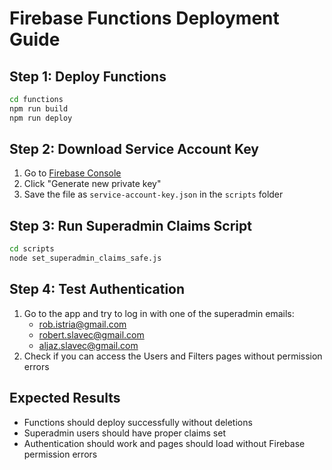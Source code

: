 
# Firebase Functions Deployment Guide

## Step 1: Deploy Functions
```bash
cd functions
npm run build
npm run deploy
```

## Step 2: Download Service Account Key
1. Go to [Firebase Console](https://console.firebase.google.com/project/mywater-app-533f8/settings/serviceaccounts/adminsdk)
2. Click "Generate new private key"
3. Save the file as `service-account-key.json` in the `scripts` folder

## Step 3: Run Superadmin Claims Script
```bash
cd scripts
node set_superadmin_claims_safe.js
```

## Step 4: Test Authentication
1. Go to the app and try to log in with one of the superadmin emails:
   - rob.istria@gmail.com
   - robert.slavec@gmail.com
   - aljaz.slavec@gmail.com
2. Check if you can access the Users and Filters pages without permission errors

## Expected Results
- Functions should deploy successfully without deletions
- Superadmin users should have proper claims set
- Authentication should work and pages should load without Firebase permission errors
